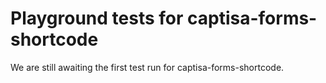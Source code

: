 # Playground tests for captisa-forms-shortcode
We are still awaiting the first test run for captisa-forms-shortcode.
